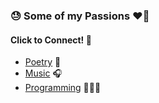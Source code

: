 ### 😓 Some of my Passions ❤️‍🔥 
#### Click to Connect! 🔗
+ [Poetry](https://genius.com/1_3_7) 📝
+ [Music](https://open.spotify.com/artist/1vK6H7t1vrSFkgCE3pXvAP?si=mgQXvotGRVKj2CNCLmiFDQ&nd=1) 🎧
+ [Programming](https://github.com/MasterGrant137?tab=repositories) 👨🏽‍💻

